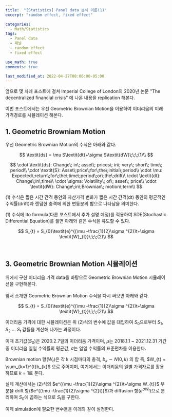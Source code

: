 ```yaml
---
title:  "[Statistics] Panel data 분석 이론(1)"
excerpt: "random effect, fixed effect"

categories:
  - Math/Statistics
tags:
  - Panel data
  - 패널
  - random effect
  - fixed effect

use_math: true
comments: true

last_modified_at: 2022-04-27T08:06:00-05:00
---
```


앞으로 몇 차례 포스트에 걸쳐 Imperial College of London의 2020년 논문 "The decentralized financial crisis" 에 나온 내용을 replication 해본다. 

이번 포스트에서는 우선 Geometric Brownian Motion을 이용하여 이더리움의 미래 가격경로를 시뮬레이션 해본다.   


## 1. Geometric Browniam Motion    

우선 Geometric Brownian Motion의 수식은 아래와 같다.

$$
\textit{ds} = \mu S\textit{dt}+\sigma S\textit{dW}\;\;\;(1)\\
$$

$$
\cdot \textit{ds}: Change\; in\; asset\; prices\; in\; very\; short\; time\; period\\
\cdot \textit{S}: Asset\;price\;for\;the\;initial\;period\\
\cdot \mu: Expected\;return\;for\;the\;time\;period\;or\;the\;drift\\
\cdot \textit{dt}: Change\;in\;time\\     
\cdot \sigma: Volatility\; of\; asset\; price\\
\cdot \textit{dW}: Change\;in\;Brownian\; motion\;term\\
$$

(1) 수식은 짧은 시간 간격 동안의 자산가격 변화가 짧은 시간 간격(dt) 동안의 평균적인 수익률(drift)과 랜덤한 충격에 의한 변동분의 합으로 나타남을 의미한다.

(1) 수식에 Ito formula(다른 포스트에서 추가 설명 예정)를 적용하여 SDE(Stochastic Differential Equation)를 풀면 아래와 같은 수식을 유도할 수 있다.

$$
S_{t} = S_{0}\textit{e}^{(\mu -\frac{1}{2}\sigma ^{2})t+\sigma \textit{W}_{t}}\;\;\;(2)\\
$$  

<br>
  

 





## 3. Geometric Brownian Motion 시뮬레이션 

위에서 구한 이더리움 가격 data를 바탕으로 Geometric Brownian Motion 시뮬레이션을 구현해본다.  
<br>
앞서 소개한 Geometric Brownian Motion 수식을 다시 써보면 아래와 같다. 

$$
S_{t} = S_{0}\textit{e}^{(\mu -\frac{1}{2}\sigma ^{2})t+\sigma \textit{W}_{t}}\;\;\;(2)\\
$$  

이더리움 가격에 대한 시뮬레이션은 위 (2)식의 변수에 값을 대입하여 $S_{0}$으로부터 $S_{1}$, $S_{2}$ ...  $S_{t}$ 
 값들을 계산해 나가는 과정이다.  

이때 초기값($\textit{S}_{0}$)은 2020.2.7일의 이더리움 가격이며, $\mu$는 2018.1.1 ~ 2021.12.31 기간 중 이더리움 일일 수익률의 평균값, $\sigma$는 일일 수익률의 표준편차를 이용한다.  

Brownian motion 항($W_{t}$)은 각 k 시점마다의 충격, $b_{k} \sim N(0, k)$ 의 합 즉, $W_{t} = \sum_{k=1}^{t}b_{k}$ 으로 주어지며, 여기에서는 이더리움의 일별 가격자료를 활용하므로 $k$ = 1로 둔다.  

실제 계산에서는 (2)식의 $e^{(\mu -\frac{1}{2}\sigma ^{2})t+\sigma W_{t}}$ 부분을 drift 항($e^{(\mu -\frac{1}{2}\sigma ^{2}t)}$)과  diffusion 항($e^{\sigma W_{t}}$)으로 분리하여 $S_{0}$에 곱하는 식으로 $S_{t}$을 구한다.
<br>

이제 simulation에 필요한 변수들을 아래와 같이 설정한다. 


